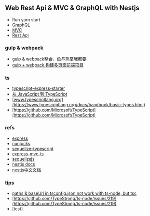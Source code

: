 
## Web Rest Api & MVC & GraphQL with Nestjs
- Run yarn start
- [GraphQL](http://localhost:3000/graphql?query={list:queryResources{id,name}resource(id:1){id,name}menu(id:2){id,title,icon}total:countResources})
- [MVC](http://localhost:3000/emp/list)
- [Rest Api](http://localhost:3000/api/emp/list)

### gulp & webpack
- [gulp & webpack整合，鱼与熊掌我都要](http://www.jianshu.com/p/9724c47b406c)
- [gulp + webpack 构建多页面前端项目](https://github.com/fwon/blog/issues/17)

### ts
- [typescript-express-starter](https://github.com/blove/typescript-express-starter)
- [从 JavaScript 到 TypeScript](http://tasaid.com/Blog/20171011231943.html)
- [www.typescriptlang.org](https://www.typescriptlang.org/docs/handbook/basic-types.html)
- [https://github.com/Microsoft/TypeScript](https://github.com/Microsoft/TypeScript)

### refs
- [express](http://www.expressjs.com.cn/)
- [nunjucks](https://mozilla.github.io/nunjucks/getting-started.html)
- [sequelize-typescript](https://github.com/RobinBuschmann/sequelize-typescript)
- [express-mvc-ts](https://github.com/boykathemad/express-mvc-ts)
- [sequelizejs](https://github.com/sequelize/sequelize)
- [nestjs docs](https://docs.nestjs.com/)
- [nestjs中文文档](https://docs.nestjs.cn/)

### tips
- [paths & baseUrl in tsconfig.json not work with ts-node, but tsc](https://github.com/Microsoft/TypeScript/issues/9259)
- [https://github.com/TypeStrong/ts-node/issues/219](https://github.com/TypeStrong/ts-node/issues/219)
- [test]
